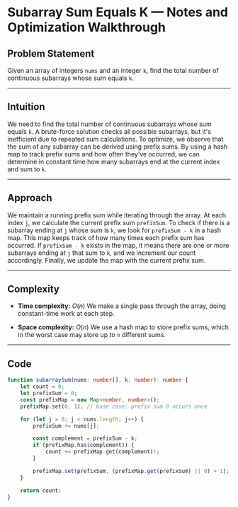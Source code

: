 # Subarray Sum Equals K — Notes and Optimization Walkthrough

## Problem Statement

Given an array of integers `nums` and an integer `k`, find the total number of continuous subarrays whose sum equals `k`.

---

## Intuition

We need to find the total number of continuous subarrays whose sum equals `k`. A brute-force solution checks all possible subarrays, but it's inefficient due to repeated sum calculations. To optimize, we observe that the sum of any subarray can be derived using prefix sums. By using a hash map to track prefix sums and how often they’ve occurred, we can determine in constant time how many subarrays end at the current index and sum to `k`.

---

## Approach

We maintain a running prefix sum while iterating through the array. At each index `j`, we calculate the current prefix sum `prefixSum`. To check if there is a subarray ending at `j` whose sum is `k`, we look for `prefixSum - k` in a hash map. This map keeps track of how many times each prefix sum has occurred. If `prefixSum - k` exists in the map, it means there are one or more subarrays ending at `j` that sum to `k`, and we increment our count accordingly. Finally, we update the map with the current prefix sum.

---

## Complexity

* **Time complexity:** $O(n)$
  We make a single pass through the array, doing constant-time work at each step.

* **Space complexity:** $O(n)$
  We use a hash map to store prefix sums, which in the worst case may store up to `n` different sums.

---

## Code

```typescript
function subarraySum(nums: number[], k: number): number {
    let count = 0;
    let prefixSum = 0;
    const prefixMap = new Map<number, number>();
    prefixMap.set(0, 1); // base case: prefix sum 0 occurs once

    for (let j = 0; j < nums.length; j++) {
        prefixSum += nums[j];

        const complement = prefixSum - k;
        if (prefixMap.has(complement)) {
            count += prefixMap.get(complement)!;
        }

        prefixMap.set(prefixSum, (prefixMap.get(prefixSum) || 0) + 1);
    }

    return count;
}
```
